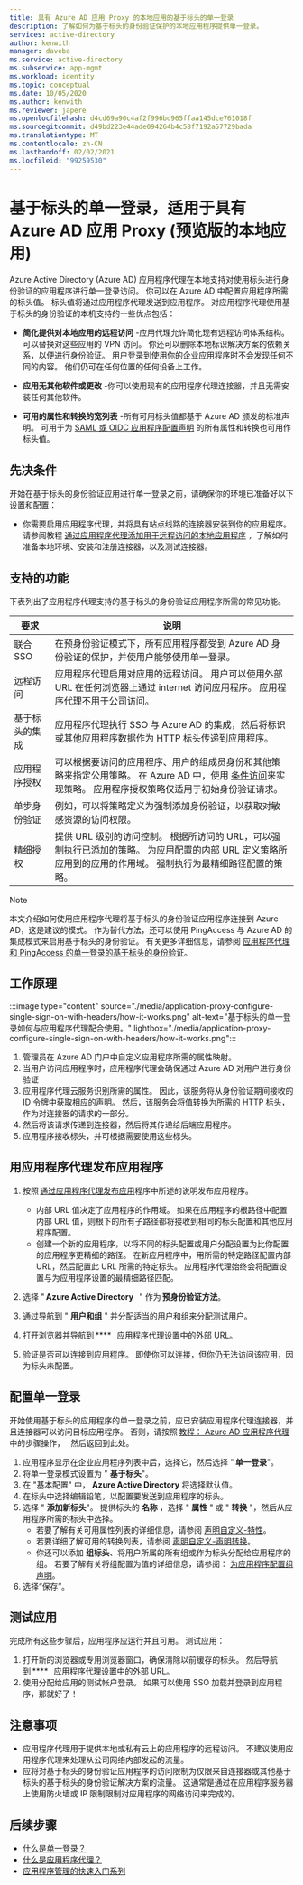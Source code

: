 ```yaml
---
title: 具有 Azure AD 应用 Proxy 的本地应用的基于标头的单一登录
description: 了解如何为基于标头的身份验证保护的本地应用程序提供单一登录。
services: active-directory
author: kenwith
manager: daveba
ms.service: active-directory
ms.subservice: app-mgmt
ms.workload: identity
ms.topic: conceptual
ms.date: 10/05/2020
ms.author: kenwith
ms.reviewer: japere
ms.openlocfilehash: d4cd69a90c4af2f996bd965ffaa145dce761018f
ms.sourcegitcommit: d49bd223e44ade094264b4c58f7192a57729bada
ms.translationtype: MT
ms.contentlocale: zh-CN
ms.lasthandoff: 02/02/2021
ms.locfileid: "99259530"
---
```

# <a name="header-based-single-sign-on-for-on-premises-apps-with-azure-ad-app-proxy-preview"></a>基于标头的单一登录，适用于具有 Azure AD 应用 Proxy (预览版的本地应用) 

Azure Active Directory (Azure AD) 应用程序代理在本地支持对使用标头进行身份验证的应用程序进行单一登录访问。 你可以在 Azure AD 中配置应用程序所需的标头值。 标头值将通过应用程序代理发送到应用程序。 对应用程序代理使用基于标头的身份验证的本机支持的一些优点包括：  

* **简化提供对本地应用的远程访问** -应用代理允许简化现有远程访问体系结构。 可以替换对这些应用的 VPN 访问。 你还可以删除本地标识解决方案的依赖关系，以便进行身份验证。 用户登录到使用你的企业应用程序时不会发现任何不同的内容。 他们仍可在任何位置的任何设备上工作。  

* **应用无其他软件或更改** -你可以使用现有的应用程序代理连接器，并且无需安装任何其他软件。  

* **可用的属性和转换的宽列表** -所有可用标头值都基于 Azure AD 颁发的标准声明。 可用于为 [SAML 或 OIDC 应用程序配置声明](../develop/active-directory-saml-claims-customization.md#attributes) 的所有属性和转换也可用作标头值。 

## <a name="pre-requisites"></a>先决条件
开始在基于标头的身份验证应用进行单一登录之前，请确保你的环境已准备好以下设置和配置：
- 你需要启用应用程序代理，并将具有站点线路的连接器安装到你的应用程序。 请参阅教程 [通过应用程序代理添加用于远程访问的本地应用程序](application-proxy-add-on-premises-application.md#add-an-on-premises-app-to-azure-ad) ，了解如何准备本地环境、安装和注册连接器，以及测试连接器。 

## <a name="supported-capabilities"></a>支持的功能

下表列出了应用程序代理支持的基于标头的身份验证应用程序所需的常见功能。 

|要求   |说明|
|----------|-----------|
|联合 SSO |在预身份验证模式下，所有应用程序都受到 Azure AD 身份验证的保护，并使用户能够使用单一登录。 |
|远程访问 |应用程序代理启用对应用的远程访问。 用户可以使用外部 URL 在任何浏览器上通过 internet 访问应用程序。 应用程序代理不用于公司访问。 |
|基于标头的集成 |应用程序代理执行 SSO 与 Azure AD 的集成，然后将标识或其他应用程序数据作为 HTTP 标头传递到应用程序。 |
|应用程序授权 |可以根据要访问的应用程序、用户的组成员身份和其他策略来指定公用策略。 在 Azure AD 中，使用 [条件访问](../conditional-access/overview.md)来实现策略。 应用程序授权策略仅适用于初始身份验证请求。 |
|单步身份验证 |例如，可以将策略定义为强制添加身份验证，以获取对敏感资源的访问权限。 |
|精细授权 |提供 URL 级别的访问控制。 根据所访问的 URL，可以强制执行已添加的策略。 为应用配置的内部 URL 定义策略所应用到的应用的作用域。 强制执行为最精细路径配置的策略。  |

> [!NOTE] 
> 本文介绍如何使用应用程序代理将基于标头的身份验证应用程序连接到 Azure AD，这是建议的模式。 作为替代方法，还可以使用 PingAccess 与 Azure AD 的集成模式来启用基于标头的身份验证。 有关更多详细信息，请参阅 [应用程序代理和 PingAccess 的单一登录的基于标头的身份验证](application-proxy-ping-access-publishing-guide.md)。

## <a name="how-it-works"></a>工作原理

:::image type="content" source="./media/application-proxy-configure-single-sign-on-with-headers/how-it-works.png" alt-text="基于标头的单一登录如何与应用程序代理配合使用。" lightbox="./media/application-proxy-configure-single-sign-on-with-headers/how-it-works.png":::

1. 管理员在 Azure AD 门户中自定义应用程序所需的属性映射。 
2. 当用户访问应用程序时，应用程序代理会确保通过 Azure AD 对用户进行身份验证 
3. 应用程序代理云服务识别所需的属性。 因此，该服务将从身份验证期间接收的 ID 令牌中获取相应的声明。 然后，该服务会将值转换为所需的 HTTP 标头，作为对连接器的请求的一部分。 
4. 然后将该请求传递到连接器，然后将其传递给后端应用程序。 
5. 应用程序接收标头，并可根据需要使用这些标头。 

## <a name="publish-the-application-with-application-proxy"></a>用应用程序代理发布应用程序

1. 按照 [通过应用程序代理发布应用](application-proxy-add-on-premises-application.md#add-an-on-premises-app-to-azure-ad)程序中所述的说明发布应用程序。  
    - 内部 URL 值决定了应用程序的作用域。 如果在应用程序的根路径中配置内部 URL 值，则根下的所有子路径都将接收到相同的标头配置和其他应用程序配置。 
    - 创建一个新的应用程序，以将不同的标头配置或用户分配设置为比你配置的应用程序更精细的路径。 在新应用程序中，用所需的特定路径配置内部 URL，然后配置此 URL 所需的特定标头。 应用程序代理始终会将配置设置与为应用程序设置的最精细路径匹配。 

2. 选择 " **Azure Active Directory**   " 作为 **预身份验证方法**。 
3. 通过导航到 " **用户和组** " 并分配适当的用户和组来分配测试用户。 
4. 打开浏览器并导航到 ****   应用程序代理设置中的外部 URL。 
5. 验证是否可以连接到应用程序。 即使你可以连接，但你仍无法访问该应用，因为标头未配置。 

## <a name="configure-single-sign-on"></a>配置单一登录 
开始使用基于标头的应用程序的单一登录之前，应已安装应用程序代理连接器，并且连接器可以访问目标应用程序。 否则，请按照 [教程： Azure AD 应用程序代理](application-proxy-add-on-premises-application.md)中的步骤操作，   然后返回到此处。 

1. 应用程序显示在企业应用程序列表中后，选择它，然后选择 " **单一登录**"。 
2. 将单一登录模式设置为 " **基于标头**"。 
3. 在 "基本配置" 中， **Azure Active Directory** 将选择默认值。 
4. 在标头中选择编辑铅笔，以配置要发送到应用程序的标头。 
5. 选择 " **添加新标头**"。 提供标头的 **名称** ，选择 " **属性** " 或 " **转换** "，然后从应用程序所需的标头中选择。  
    - 若要了解有关可用属性列表的详细信息，请参阅 [声明自定义-特性](../develop/active-directory-saml-claims-customization.md#attributes)。 
    - 若要详细了解可用的转换列表，请参阅 [声明自定义-声明转换](../develop/active-directory-saml-claims-customization.md#claim-transformations)。 
    - 你还可以添加 **组标头**、将用户所属的所有组或作为标头分配给应用程序的组。 若要了解有关将组配置为值的详细信息，请参阅： [为应用程序配置组声明](../hybrid/how-to-connect-fed-group-claims.md#add-group-claims-to-tokens-for-saml-applications-using-sso-configuration)。 
6. 选择“保存”。 

## <a name="test-your-app"></a>测试应用 

完成所有这些步骤后，应用程序应运行并且可用。 测试应用： 
1. 打开新的浏览器或专用浏览器窗口，确保清除以前缓存的标头。 然后导航到 ****   应用程序代理设置中的外部 URL。
2. 使用分配给应用的测试帐户登录。 如果可以使用 SSO 加载并登录到应用程序，那就好了！ 

## <a name="considerations"></a>注意事项

- 应用程序代理用于提供本地或私有云上的应用程序的远程访问。 不建议使用应用程序代理来处理从公司网络内部发起的流量。
- 应将对基于标头的身份验证应用程序的访问限制为仅限来自连接器或其他基于标头的基于标头的身份验证解决方案的流量。 这通常是通过在应用程序服务器上使用防火墙或 IP 限制限制对应用程序的网络访问来完成的。

## <a name="next-steps"></a>后续步骤

- [什么是单一登录？](what-is-single-sign-on.md)
- [什么是应用程序代理？](what-is-application-proxy.md)
- [应用程序管理的快速入门系列](view-applications-portal.md)
